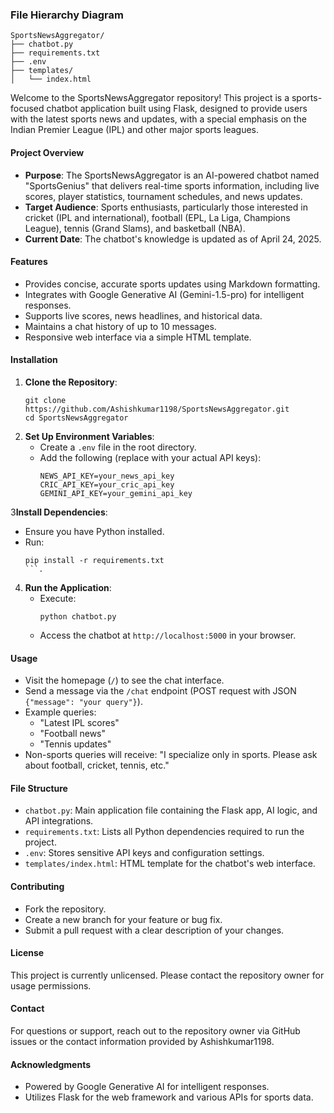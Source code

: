 ### File Hierarchy Diagram
```
SportsNewsAggregator/
├── chatbot.py
├── requirements.txt
├── .env
├── templates/
│   └── index.html
```


Welcome to the SportsNewsAggregator repository! This project is a sports-focused chatbot application built using Flask, designed to provide users with the latest sports news and updates, with a special emphasis on the Indian Premier League (IPL) and other major sports leagues.

#### Project Overview
- **Purpose**: The SportsNewsAggregator is an AI-powered chatbot named "SportsGenius" that delivers real-time sports information, including live scores, player statistics, tournament schedules, and news updates.
- **Target Audience**: Sports enthusiasts, particularly those interested in cricket (IPL and international), football (EPL, La Liga, Champions League), tennis (Grand Slams), and basketball (NBA).
- **Current Date**: The chatbot's knowledge is updated as of April 24, 2025.

#### Features
- Provides concise, accurate sports updates using Markdown formatting.
- Integrates with Google Generative AI (Gemini-1.5-pro) for intelligent responses.
- Supports live scores, news headlines, and historical data.
- Maintains a chat history of up to 10 messages.
- Responsive web interface via a simple HTML template.

#### Installation
1. **Clone the Repository**:
   ```
   git clone https://github.com/Ashishkumar1198/SportsNewsAggregator.git
   cd SportsNewsAggregator
   ```
2. **Set Up Environment Variables**:
   - Create a `.env` file in the root directory.
   - Add the following (replace with your actual API keys):
     ```
     NEWS_API_KEY=your_news_api_key
     CRIC_API_KEY=your_cric_api_key
     GEMINI_API_KEY=your_gemini_api_key
     ```
3**Install Dependencies**:
   - Ensure you have Python installed.
   - Run:
     ```
     pip install -r requirements.txt
     ```. 
4. **Run the Application**:
   - Execute:
     ```
     python chatbot.py
     ```
   - Access the chatbot at `http://localhost:5000` in your browser.

#### Usage
- Visit the homepage (`/`) to see the chat interface.
- Send a message via the `/chat` endpoint (POST request with JSON `{"message": "your query"}`).
- Example queries:
  - "Latest IPL scores"
  - "Football news"
  - "Tennis updates"
- Non-sports queries will receive: "I specialize only in sports. Please ask about football, cricket, tennis, etc."

#### File Structure
- `chatbot.py`: Main application file containing the Flask app, AI logic, and API integrations.
- `requirements.txt`: Lists all Python dependencies required to run the project.
- `.env`: Stores sensitive API keys and configuration settings.
- `templates/index.html`: HTML template for the chatbot's web interface.

#### Contributing
- Fork the repository.
- Create a new branch for your feature or bug fix.
- Submit a pull request with a clear description of your changes.

#### License
This project is currently unlicensed. Please contact the repository owner for usage permissions.

#### Contact
For questions or support, reach out to the repository owner via GitHub issues or the contact information provided by Ashishkumar1198.

#### Acknowledgments
- Powered by Google Generative AI for intelligent responses.
- Utilizes Flask for the web framework and various APIs for sports data.
